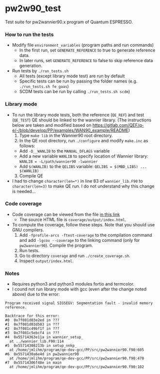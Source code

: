 # pw2w90\_test
Test suite for pw2wannier90.x program of Quantum ESPRESSO.

### How to run the tests
* Modify file `environment_variables` (program paths and run commands)
  * In the first run, set `GENERATE_REFERENCE` to true to generate reference data.
  * In later runs, set `GENERATE_REFERENCE` to false to skip reference data generation.
* Run tests by `./run_tests.sh`
  * All tests (except library mode test) are run by default
  * Specific tests can be run by passing the folder names (e.g. `./run_tests.sh fe gaas`)
  * SCDM tests can be run by calling `./run_tests.sh scdm`)

### Library mode
* To run the library mode tests, both the reference (`QE_REF`) and test (`QE_TEST`) QE should be linked to the wannier library. (The instructions below are taken and modified based on https://gitlab.com/QEF/q-e/-/blob/develop/PP/examples/WAN90_example/README)
  1. Type `make lib` in the Wannier90 root directory.
  2. In the QE root directory, run `./configure` and modify `make.inc` as follows:
    * Add `-D__WANLIB` to the `MANUAL_DFLAGS` variable
    * Add a new variable `WANLIB` to specify location of Wannier library: `WANLIB = -L/path/wannier90 -lwannier`
    * Add `$(WANLIB)` to the `QELIBS` variable: `QELIBS = $(MBD_LIBS) ... $(WANLIB)`
  3. Compile QE
* I had to change `character(len=*)` in line 83 of `wannier_lib.F90` to `character(len=3)` to make QE run. I do not understand why this change is needed...

### Code coverage
* Code coverage can be viewed from the file [in this link](https://raw.githack.com/jaemolihm/pw2w90_test/master/coverage/output/index.html)
  * The source HTML file is `coverage/output/index.html`.
* To compute the coverage, follow these steps. Note that you should use GNU compilers.
  1. Add `-fprofile-arcs -ftest-coverage` to the compilation command and add `-lgcov --coverage` to the linking command (only for `pw2wannier90`). Compile the program.
  2. Run tests.
  3. Go to directory `coverage` and run `./create_coverage.sh`.
  4. Inspect `output/index.html`.


### Notes
* Requires python3 and python3 modules fortio and termcolor.
* I cound not run library mode with gcc (even after the change noted above) due to the error:
```
Program received signal SIGSEGV: Segmentation fault - invalid memory reference.

Backtrace for this error:
#0  0x7f081d03e2ed in ???
#1  0x7f081d03d503 in ???
#2  0x7f081c49bf1f in ???
#3  0x7f081c5ebcf4 in ???
#4  0x55714363e11a in wannier_setup_
  at ../wannier_lib.F90:114
#5  0x55714308213b in setup_nnkp_
  at /home/jmlihm/program/qe-dev-gcc/PP/src/pw2wannier90.f90:605
#6  0x5571430a6e4d in pw2wannier90
  at /home/jmlihm/program/qe-dev-gcc/PP/src/pw2wannier90.f90:470
#7  0x55714306f48e in main
  at /home/jmlihm/program/qe-dev-gcc/PP/src/pw2wannier90.f90:102
```

